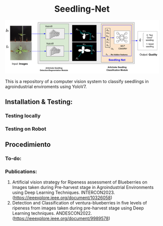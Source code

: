 <div align="center">
    <h1>Seedling-Net</h1>

  <p align="center">
    <a href="here_is_a_demo_video"><img alt="Seedling Net" src="gallery/pipeline.png"></a>
  </p>

</div>

This is a repository of a computer vision system to classify seedlings in agroindustrial enviroments using YoloV7.

## Installation & Testing:

### Testing locally

### Testing on Robot

## Procedimiento

### To-do:

### Publications:

1. Artificial vision strategy for Ripeness assessment of Blueberries on Images taken during Pre-harvest stage in Agroindustrial Environments using Deep Learning Techniques. INTERCON2023. (https://ieeexplore.ieee.org/document/10326058)
2. Detection and Classification of ventura-blueberries in five levels of ripeness from images taken during pre-harvest stage using Deep Learning techniques. ANDESCON2022. (https://ieeexplore.ieee.org/document/9989578)

